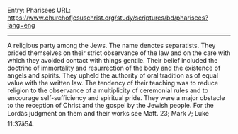 Entry: Pharisees
URL: https://www.churchofjesuschrist.org/study/scriptures/bd/pharisees?lang=eng

---

A religious party among the Jews. The name denotes separatists. They prided themselves on their strict observance of the law and on the care with which they avoided contact with things gentile. Their belief included the doctrine of immortality and resurrection of the body and the existence of angels and spirits. They upheld the authority of oral tradition as of equal value with the written law. The tendency of their teaching was to reduce religion to the observance of a multiplicity of ceremonial rules and to encourage self-sufficiency and spiritual pride. They were a major obstacle to the reception of Christ and the gospel by the Jewish people. For the Lordâs judgment on them and their works see Matt. 23; Mark 7; Luke 11:37â54.
